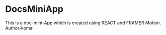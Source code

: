 # DocsMiniApp
This is a doc-mini-App which is created using REACT and FRAMER Motion.
<br>
Author-komal
